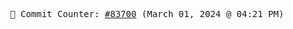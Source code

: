 <p align="center">
    <samp>
        📮 Commit Counter: <a href="https://github.com/Javascript-void0/Javascript-void0/commits/main">#83700</a> (March 01, 2024 @ 04:21 PM)
    </samp>
</p>
